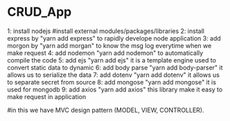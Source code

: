 # CRUD_App

1: install nodejs
                  #install external modules/packages/libraries
2: install express by "yarn add express" to rapidly develope node application
3: add morgon by "yarn add morgan" to know the msg log everytime when we make request
4: add nodemon "yarn add nodemon"  to automatically compile the code
5: add ejs "yarn add ejs" it is a template engine used to convert static data to dynamic
6: add body parse "yarn add body-parser" it allows us to serialize the data
7: add dotenv "yarn add dotenv" it allows us to separate secret from source
8: add mongose "yarn add mongose" it is used for mongodb
9: add axios "yarn add axios" this library make it easy to make request in application




#in this we have MVC design pattern (MODEL, VIEW, CONTROLLER).


